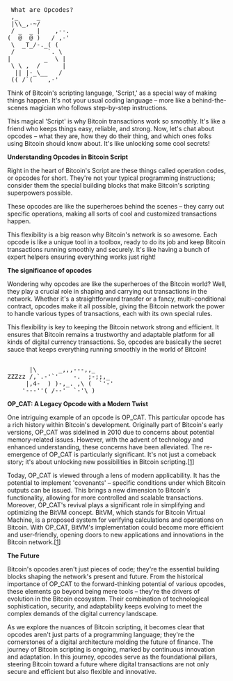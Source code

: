 <pre> What are Opcodes?
 ,_     _
 |\\_,-~/
 / _  _ |    ,--.
(  @  @ )   / ,-'
 \  _T_/-._( (
 /         `. \
|         _  \ |
 \ \ ,  /      |
  || |-_\__   /
 ((_/`(____,-'        
</pre>

Think of Bitcoin's scripting language, 'Script,' as a special way of making things happen. It's not your usual coding language – more like a behind-the-scenes magician who follows step-by-step instructions.<br>

This magical 'Script' is why Bitcoin transactions work so smoothly. It's like a friend who keeps things easy, reliable, and strong. Now, let's chat about opcodes – what they are, how they do their thing, and which ones folks using Bitcoin should know about. It's like unlocking some cool secrets! <br>

**Understanding Opcodes in Bitcoin Script**<br>

Right in the heart of Bitcoin's Script are these things called operation codes, or opcodes for short. They're not your typical programming instructions; consider them the special building blocks that make Bitcoin's scripting superpowers possible.<br>

These opcodes are like the superheroes behind the scenes – they carry out specific operations, making all sorts of cool and customized transactions happen.<br>

This flexibility is a big reason why Bitcoin's network is so awesome. Each opcode is like a unique tool in a toolbox, ready to do its job and keep Bitcoin transactions running smoothly and securely. It's like having a bunch of expert helpers ensuring everything works just right!<br>

**The significance of opcodes**<br>

Wondering why opcodes are like the superheroes of the Bitcoin world? Well, they play a crucial role in shaping and carrying out transactions in the network. Whether it's a straightforward transfer or a fancy, multi-conditional contract, opcodes make it all possible, giving the Bitcoin network the power to handle various types of transactions, each with its own special rules.<br>

This flexibility is key to keeping the Bitcoin network strong and efficient. It ensures that Bitcoin remains a trustworthy and adaptable platform for all kinds of digital currency transactions. So, opcodes are basically the secret sauce that keeps everything running smoothly in the world of Bitcoin! <br>
<pre> 
      |\      _,,,---,,_
ZZZzz /,`.-'`'    -.  ;-;;,_
     |,4-  ) )-,_. ,\ (  `'-'
    '---''(_/--'  `-'\_)   
</pre> 
**OP_CAT: A Legacy Opcode with a Modern Twist**<br>

One intriguing example of an opcode is OP_CAT. This particular opcode has a rich history within Bitcoin's development. Originally part of Bitcoin's early versions, OP_CAT was sidelined in 2010 due to concerns about potential memory-related issues. However, with the advent of technology and enhanced understanding, these concerns have been alleviated. The re-emergence of OP_CAT is particularly significant. It's not just a comeback story; it's about unlocking new possibilities in Bitcoin scripting.[[1](https://trustmachines.co/learn/what-are-opcodes-diving-into-bitcoins-scripting-language/)]

Today, OP_CAT is viewed through a lens of modern applicability. It has the potential to implement 'covenants' – specific conditions under which Bitcoin outputs can be issued. This brings a new dimension to Bitcoin's functionality, allowing for more controlled and scalable transactions. Moreover, OP_CAT's revival plays a significant role in simplifying and optimizing the BitVM concept. BitVM, which stands for Bitcoin Virtual Machine, is a proposed system for verifying calculations and operations on Bitcoin. With OP_CAT, BitVM's implementation could become more efficient and user-friendly, opening doors to new applications and innovations in the Bitcoin network.[[1](https://trustmachines.co/learn/what-are-opcodes-diving-into-bitcoins-scripting-language/)]

**The Future**<br>

Bitcoin's opcodes aren't just pieces of code; they're the essential building blocks shaping the network's present and future. From the historical importance of OP_CAT to the forward-thinking potential of various opcodes, these elements go beyond being mere tools – they're the drivers of evolution in the Bitcoin ecosystem. Their combination of technological sophistication, security, and adaptability keeps evolving to meet the complex demands of the digital currency landscape.<br>

As we explore the nuances of Bitcoin scripting, it becomes clear that opcodes aren't just parts of a programming language; they're the cornerstones of a digital architecture molding the future of finance. The journey of Bitcoin scripting is ongoing, marked by continuous innovation and adaptation. In this journey, opcodes serve as the foundational pillars, steering Bitcoin toward a future where digital transactions are not only secure and efficient but also flexible and innovative. 
